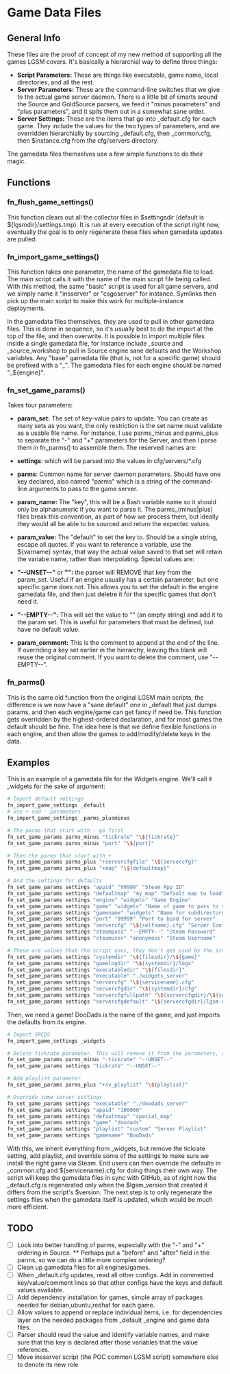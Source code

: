 # Game Data Files
## General Info
These files are the proof of concept of my new method of supporting all the games LGSM covers. It's basically a hierarchial way to define three things:

 * **Script Parameters:** These are things like executable, game name, local directories, and all the rest.
 * **Server Parameters:** These are the command-line switches that we give to the actual game server daemon. There is a little bit of smarts around the Source and GoldSource parsers, we feed it "minus parameters" and "plus parameters", and it spits them out in a somewhat sane order.
 * **Server Settings:** These are the items that go into \_default.cfg for each game. They include the values for the two types of parameters, and are overridden hierarchially by sourcing \_default.cfg, then \_common.cfg, then $instance.cfg from the cfg/servers directory.

The gamedata files themselves use a few simple functions to do their magic.

## Functions

### fn\_flush\_game\_settings()
This function clears out all the collector files in $settingsdir (default is $\{lgsmdir\}/settings.tmp). It is run at every execution of the script right now, eventually the goal is to only regenerate these files when gamedata updates are pulled.

### fn\_import\_game\_settings()

This function takes one parameter, the name of the gamedata file to load. The main script calls it with the name of the main script file being called. With this method, the same "basic" script is used for all game servers, and we simply name it "insserver" or "csgoserver" for instance. Symlinks then pick up the main script to make this work for multiple-instance deployments.

In the gamedata files themselves, they are used to pull in other gamedata files. This is done in sequence, so it's usually best to do the import at the top of the file, and then overwrite. It is possible to import multiple files inside a single gamedata file, for instance include \_source and \_source\_workshop to pull in Source engine sane defaults and the Workshop variables. Any "base" gamedata file (that is, not for a specific game) should be prefixed with a "\_". The gamedata files for each engine should be named "\_\$\{engine\}".

### fn\_set\_game\_params()

Takes four parameters:

 * **param\_set:** The set of key-value pairs to update. You can create as many sets as you want, the only restriction is the set name must validate as a usable file name. For instance, I use parms\_minus and parms\_plus to separate the "-" and "+" parameters for the Server, and then I parse them in fn\_parms() to assemble them. The reserved names are:

  * **settings**: which will be parsed into the values in cfg/servers/\*.cfg
  * **parms**: Common name for server daemon parameters. Should have one key declared, also named "parms" which is a string of the command-line arguments to pass to the game server.
 * **param\_name:** The "key", this will be a Bash variable name so it should only be alphanumeric if you want to parse it. The parms\_(minus|plus) files break this convention, as part of how we process them, but ideally they would all be able to be sourced and return the expectec values.
 * **param\_value:** The "default" to set the key to. Should be a single string, escape all quotes. If you want to reference a variable, use the \$\{varname\} syntax, that way the actual value saved to that set will retain the variabe name, rather than interpolating. Special values are:
  * **"--UNSET--"** or **"":** the parser will REMOVE that key from the param\_set. Useful if an engine usually has a certain parameter, but one specific game does not. This allows you to set the default in the engine gamedata file, and then just deletre it for the specific games that don't need it.
  * **"--EMPTY--":** This will set the value to "" (an empty string) and add it to the param set. This is useful for parameters that must be defined, but have no default value.
 * **param\_comment:** This is the comment to append at the end of the line. If overriding a key set earlier in the hierarchy, leaving this blank will reuse the original comment. If you want to delete the comment, use "--EMPTY--".

### fn\_parms()

This is the same old function from the original LGSM main scripts, the difference is we now have a "sane default" one in \_default that just dumps params, and then each engine/game can get fancy if need be. This function gets overridden by the highest-ordered declaration, and for most games the default should be fine. The idea here is that we define flexible functions in each engine, and then allow the games to add/modify/delete keys in the data.

## Examples

This is an example of a gamedata file for the Widgets engine. We'll call it \_widgets for the sake of argument:

```bash
# Import default settings
fn_import_game_settings _default
# Use + and - parameters
fn_import_game_settings _parms_plusminus

# The parms that start with - go first
fn_set_game_params parms_minus "tickrate" "\${tickrate}"
fn_set_game_params parms_minus "port" "\${port}"

# Then the parms that start with +
fn_set_game_params parms_plus "+servercfgfile" "\${servercfg}"
fn_set_game_params parms_plus "+map" "\${defaultmap}"

# And the settings for defaults
fn_set_game_params settings "appid" "99999" "Steam App ID"
fn_set_game_params settings "defaultmap" "my_map" "Default map to load"
fn_set_game_params settings "engine" "widgets" "Game Engine"
fn_set_game_params settings "game" "widgets" "Name of game to pass to srcds"
fn_set_game_params settings "gamename" "widgets" "Name for subdirectory in GitHub repo"
fn_set_game_params settings "port" "99999" "Port to bind for server"
fn_set_game_params settings "servercfg" "\${selfname}.cfg" "Server Config file"
fn_set_game_params settings "steampass" "--EMPTY--" "Steam Password"
fn_set_game_params settings "steamuser" "anonymous" "Steam Username"

# These are values that the script uses, they don't get used by the srcds server directly
fn_set_game_params settings "systemdir" "\${filesdir}/\${game}"
fn_set_game_params settings "gamelogdir" "\${systemdir}/logs"
fn_set_game_params settings "executabledir" "\${filesdir}"
fn_set_game_params settings "executable" "./widgets_server"
fn_set_game_params settings "servercfg" "\${servicename}.cfg"
fn_set_game_params settings "servercfgdir" "\${systemdir}/cfg"
fn_set_game_params settings "servercfgfullpath" "\${servercfgdir}/\${servercfg}"
fn_set_game_params settings "servercfgdefault" "\${servercfgdir}/lgsm-default.cfg"
```

Then, we need a game! DooDads is the name of the game, and just imports the defaults from its engine.

```bash
# Import SRCDS
fn_import_game_settings _widgets

# Delete tickrate parameter. This will remove it from the parameters, and remove it from _default.cfg
fn_set_game_params parms_minus "-tickrate" "--UNSET--"
fn_set_game_params settings "tickrate" "--UNSET--"

# Add playlist parameter
fn_set_game_params parms_plus "+sv_playlist" "\${playlist}"

# Override some server settings
fn_set_game_params settings "executable" "./doodads_server"
fn_set_game_params settings "appid" "100000"
fn_set_game_params settings "defaultmap" "special_map"
fn_set_game_params settings "game" "doodads"
fn_set_game_params settings "playlist" "custom" "Server Playlist"
fn_set_game_params settings "gamename" "DooDads"
```

With this, we inherit everything from \_widgets, but remove the tickrate setting, add playlist, and override some of the settings to make sure we install the right game via Steam. End users can then override the defaults in \_common.cfg and \$\{servicename\}.cfg for doing things their own way. The script will keep the gamedata files in sync with GitHub, as of right now the \_default.cfg is regenerated only when the \$lgsm\_version that created it differs from the script's \$version. The next step is to only regenerate the settings files when the gamedata itself is updated, which would be much more efficient.

## TODO

 * [ ] Look into better handling of parms, especially with the "-" and "+" ordering in Source.
 ** Perhaps put a "before" and "after" field in the parms, so we can do a little more complex ordering?
 * [ ] Clean up gamedata files for all engines/games.
 * [ ] When \_default.cfg updates, read all other configs. Add in commented key/value/comment lines so that other configs have the keys and default values available.
 * [ ] Add dependency installation for games, simple array of packages needed for debian,ubuntu,redhat for each game.
 * [ ] Allow values to append or replace individual items, i.e. for dependencies layer on the needed packages from \_default \_engine and game data files.
 * [ ] Parser should read the value and identify variable names, and make sure that this key is declared after those variables that the value references.
 * [ ] Move insserver script (the POC common LGSM script) somewhere else to denote its new role
